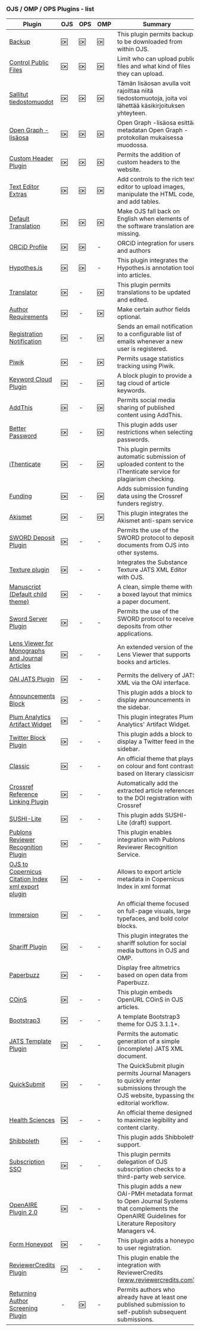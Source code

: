 ### OJS / OMP / OPS Plugins - list
Plugin|OJS|OPS|OMP|Summary
|---|---|---|---|---
|[Backup](https://github.com/asmecher/backup)|:ok:|:ok:|:ok:|This plugin permits backups to be downloaded from within OJS.
|[Control Public Files](https://github.com/pkp/controlPublicFiles)|:ok:|:ok:|:ok:|Limit who can upload public files and what kind of files they can upload.
|[Sallitut tiedostomuodot](https://github.com/ajnyga/allowedUploads)|:ok:|:ok:|:ok:|Tämän lisäosan avulla voit rajoittaa niitä tiedostomuotoja, joita voi lähettää käsikirjoituksen yhteyteen.
|[Open Graph -lisäosa](https://github.com/ajnyga/openGraph)|:ok:|:ok:|:ok:|Open Graph -lisäosa esittää metadatan Open Graph -protokollan mukaisessa muodossa.
|[Custom Header Plugin](https://github.com/asmecher/customHeader/)|:ok:|:ok:|:ok:|Permits the addition of custom headers to the website.
|[Text Editor Extras](https://github.com/pkp/textEditorExtras)|:ok:|:ok:|:ok:|Add controls to the rich text editor to upload images, manipulate the HTML code, and add tables.
|[Default Translation](https://github.com/pkp/defaultTranslation)|:ok:|:ok:|:ok:|Make OJS fall back on English when elements of the software translation are missing.
|[ORCiD Profile](https://github.com/pkp/orcidProfile)|:ok:|:ok:|-|ORCiD integration for users and authors
|[Hypothes.is](https://github.com/asmecher/hypothesis)|:ok:|:ok:|-|This plugin integrates the Hypothes.is annotation tool into articles.
|[Translator](https://github.com/pkp/translator)|:ok:|-|:ok:|This plugin permits translations to be updated and edited.
|[Author Requirements](https://github.com/ewhanson/authorRequirements)|:ok:|-|:ok:|Make certain author fields optional.
|[Registration Notification](https://github.com/pkp/registrationNotification)|:ok:|-|:ok:|Sends an email notification to a configurable list of emails whenever a new user is registered.
|[Piwik](https://github.com/pkp/piwik)|:ok:|-|:ok:|Permits usage statistics tracking using Piwik.
|[Keyword Cloud Plugin](https://github.com/lepidus/ojs3-keywordcloud-plugin)|:ok:|-|:ok:|A block plugin to provide a tag cloud of article keywords.
|[AddThis](https://github.com/pkp/addThis)|:ok:|-|:ok:|Permits social media sharing of published content using AddThis.
|[Better Password](https://github.com/ulsdevteam/pkp-betterPassword)|:ok:|-|:ok:|This plugin adds user restrictions when selecting passwords.
|[iThenticate](https://github.com/asmecher/plagiarism)|:ok:|-|:ok:|This plugin permits automatic submission of uploaded content to the iThenticate service for plagiarism checking.
|[Funding](https://github.com/ajnyga/funding/)|:ok:|-|:ok:|Adds submission funding data using the Crossref funders registry.
|[Akismet](https://github.com/ulsdevteam/pkp-akismet)|:ok:|-|:ok:|This plugin integrates the Akismet anti-spam service.
|[SWORD Deposit Plugin](https://github.com/asmecher/sword/)|:ok:|-|-|Permits the use of the SWORD protocol to deposit documents from OJS into other systems.
|[Texture plugin](https://github.com/asmecher/texture)|:ok:|-|-|Integrates the Substance Texture JATS XML Editor with OJS.
|[Manuscript (Default child theme)](https://github.com/NateWr/defaultManuscript)|:ok:|-|-|A clean, simple theme with a boxed layout that mimics a paper document.
|[Sword Server Plugin](https://github.com/quoideneuf/swordServer)|:ok:|-|-|Permits the use of the SWORD protocol to receive deposits from other applications.
|[Lens Viewer for Monographs and Journal Articles](https://github.com/withanage/lensGalleyBits)|:ok:|-|-|An extended version of the Lens Viewer that supports books and articles.
|[OAI JATS Plugin](https://github.com/pkp/oaiJats/)|:ok:|-|-|Permits the delivery of JATS XML via the OAI interface.
|[Announcements Block](https://github.com/RBoelter/announcementsBlock)|:ok:|-|-|This plugin adds a block to display announcements in the sidebar.
|[Plum Analytics Artifact Widget](https://github.com/ulsdevteam/ojs-plum-plugin)|:ok:|-|-|This plugin integrates Plum Analytics' Artifact Widget.
|[Twitter Block Plugin](https://github.com/RBoelter/ojs3-twitter-sidebar)|:ok:|-|-|This plugin adds a block to display a Twitter feed in the sidebar.
|[Classic](https://github.com/pkp/classic)|:ok:|-|-|An official theme that plays on colour and font contrasts based on literary classicism.
|[Crossref Reference Linking Plugin](https://github.com/pkp/crossrefReferenceLinking)|:ok:|-|-|Automatically add the extracted article references to the DOI registration with Crossref
|[SUSHI-Lite](https://github.com/ulsdevteam/ojs-sushiLite-plugin)|:ok:|-|-|This plugin adds SUSHI-Lite (draft) support.
|[Publons Reviewer Recognition Plugin](https://github.com/publons/ojs_3_plugin/)|:ok:|-|-|This plugin enables integration with Publons Reviewer Recognition Service.
|[OJS to Copernicus Citation Index xml export plugin](https://github.com/a-vodka/ojs_copernicus_export_plugin/)|:ok:|-|-|Allows to export article metadata in Copernicus Index in xml format
|[Immersion](https://github.com/pkp/immersion)|:ok:|-|-|An official theme focused on full-page visuals, large typefaces, and bold color blocks.
|[Shariff Plugin](https://github.com/ojsde/shariff)|:ok:|-|-|This plugin integrates the shariff solution for social media buttons in OJS and OMP.
|[Paperbuzz](https://github.com/pkp/paperbuzz)|:ok:|-|-|Display free altmetrics based on open data from Paperbuzz.
|[COinS](https://github.com/pkp/coins)|:ok:|-|-|This plugin embeds OpenURL COinS in OJS articles.
|[Bootstrap3](https://github.com/NateWr/bootstrap3)|:ok:|-|-|A template Bootstrap3 theme for OJS 3.1.1+.
|[JATS Template Plugin](https://github.com/pkp/jatsTemplate/)|:ok:|-|-|Permits the automatic generation of a simple (incomplete) JATS XML document.
|[QuickSubmit](https://github.com/pkp/quickSubmit)|:ok:|-|-|The QuickSubmit plugin permits Journal Managers to quickly enter submissions through the OJS website, bypassing the editorial workflow.
|[Health Sciences](https://github.com/pkp/healthSciences)|:ok:|-|-|An official theme designed to maximize legibility and content clarity.
|[Shibboleth](https://github.com/pkp/shibboleth)|:ok:|-|-|This plugin adds Shibboleth support.
|[Subscription SSO](https://github.com/asmecher/subscriptionSSO)|:ok:|-|-|This plugin permits delegation of OJS subscription checks to a third-party web service.
|[OpenAIRE Plugin 2.0](https://github.com/ojsde/openAIRE)|:ok:|-|-|This plugin adds a new OAI-PMH metadata format to Open Journal Systems that complements the OpenAIRE Guidelines for Literature Repository Managers v4.
|[Form Honeypot](https://github.com/ulsdevteam/pkp-formHoneypot)|:ok:|-|-|This plugin adds a honeypot to user registration.
|[ReviewerCredits Plugin](https://github.com/4Science/reviewercredits-ojs)|:ok:|-|-|This plugin enable the integration with ReviewerCredits (www.reviewercredits.com).
|[Returning Author Screening Plugin](https://github.com/pkp/returningAuthorScreening)|-|:ok:|-|Permits authors who already have at least one published submission to self-publish subsequent submissions.
